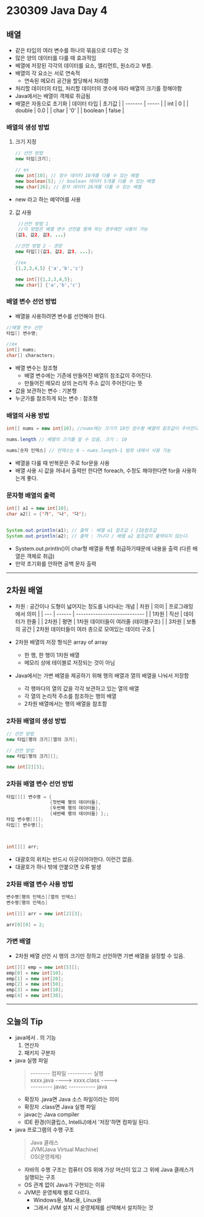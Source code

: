 # 230309 Java Day 4

## 배열
- 같은 타입의 여러 변수를 하나의 묶음으로 다루는 것
- 많은 양의 데이터를 다룰 때 효과적임
- 배열에 저장된 각각의 데이터를 요소, 엘리먼트, 원소라고 부름.
- 배열의 각 요소는 서로 연속적  
  - 연속된 메모리 공간을 할당해서 처리함
- 처리할 데이터의 타입, 처리할 데이터의 갯수에 따라 배열의 크기를 정해야함
- Java에서는 배열이 객체로 취급됨
- 배열은 자동으로 초기화
    | 데이터 타입  | 초기값   |
    | ------- | ----- |
    | int     | 0     |
    | double  | 0.0     |
    | char    | '0'    |
    | boolean | false |
### 배열의 생성 방법
1. 크기 지정
    ```java
    // 선언 방법
    new 타입[크기];
    
    // ex
    new int[10]; // 정수 데이터 10개를 다룰 수 있는 배열
    new boolean[5]; // boolean 데이터 5개를 다룰 수 있는 배열
    new char[26]; // 문자 데이터 26개를 다룰 수 있는 배열
    ```
 - new 라고 하는 예약어를 사용
2. 값 사용 
   ```java
    //선언 방법 1
    //이 방법은 배열 변수 선언을 함께 하는 경우에만 사용이 가능
   {값1, 값2, 값3, ...}

   //선언 방법 2 - 권장
   new 타입[]{값1, 값2, 값3, ...};

   //ex
   {1,2,3,4,5} {'a','b','c'}
   
   new int[]{1,2,3,4,5};
   new char[] {'a','b','c'}
    ```

### 배열 변수 선언 방법
- 배열을 사용하려면 변수를 선언해야 한다.
```java
//배열 변수 선언
타입[] 변수명;

//ex
int[] nums;
char[] characters;
```
- 배열 변수는 참조형
  - 배열 변수에는 기존에 만들어진 배열의 참조값이 주어진다.
  - 만들어진 메모리 상의 논리적 주소 값이 주어진다는 뜻
- 값을 보관하는 변수 : 기본형
- 누군가를 참조하게 되는 변수 : 참조형

### 배열의 사용 방법
```java
int[] nums = new int[10]; //nums에는 크기가 10인 정수형 배열의 참조값이 주어진다.

nums.length // 배열의 크기를 알 수 있음, 크기 : 10

nums[숫자 인덱스] // 인덱스는 0 ~ nums.length-1 범위 내에서 사용 가능
```
- 배열을 다룰 때 반복문은 주로 for문을 사용
- 배열 사용 시 값을 꺼내서 출력만 한다면 foreach, 수정도 해야한다면 for을 사용하는게 좋다.

### 문자형 배열의 출력
```java
int[] a1 = new int[10];
char a2[] = {'가', '나', '다'};


System.out.println(a1); // 출력 : 배열 a1 참조값 / [I@참조값
System.out.println(a2); // 출력 : 가나다 / 배열 a2 참조값이 출력되지 않는다.
```
-  System.out.println()이 char형 배열을 특별 취급하기때문에 내용을 출력 (다른 배열은 객체로 취급)
-  만약 초기화를 안하면 공백 문자 출력 
---

## 2차원 배열
- 차원 : 공간이나 도형이 넓어지는 정도를 나타내는 개념
    | 차원  | 의미     | 프로그래밍에서 의미                   |
    | --- | ------ | ---------------------------- |
    | 1차원 | 직선     | 데이터가 한줄                      |
    | 2차원 | 평면     | 1차원 데이터들이 여러줄 (테이블구조)        |
    | 3차원 | 보통의 공간 | 2차원 데이터들이 여러 층으로 모여있는 데이터 구조 |

- 2차원 배열의 저장 형식은 array of array
  - 한 행, 한 행이 1차원 배열
  - 메모리 상에 테이블로 저장되는 것이 아님
- Java에서는 가변 배열을 제공하기 위해 행의 배열과 열의 배열을 나눠서 저장함
    - 각 행마다의 열의 값을 각각 보관하고 있는 열의 배열
    - 각 열의 논리적 주소를 참조하는 행의 배열
    - 2차원 배열에서는 행의 배열을 참조함

### 2차원 배열의 생성 방법
```java
// 선언 방법
new 타입[행의 크기][열의 크기];

// 선언 방법
new 타입[행의 크기][];

new int[2][3];
```

### 2차원 배열 변수 선언 방법
```java
타입[][] 변수명 = {
                {첫번째 행의 데이터들}, 
                {두번째 행의 데이터들},
                {세번째 행의 데이터들} };;
타입 변수명[][];
타입[] 변수명[];



int[][] arr;
```
- 대괄호의 위치는 반드시 이곳이어야한다. 이런건 없음.
- 대괄호가 하나 밖에 안붙으면 오류 발생

### 2차원 배열 변수 사용 방법
```java
변수명[행의 인덱스][열의 인덱스]
변수명[행의 인덱스]

int[][] arr = new int[2][3];

arr[0][0] = 2;
```
### 가변 배열
- 2차원 배열 선언 시 행의 크기만 정하고 선언하면 가변 배열을 설정할 수 있음.
```java
int[][] emp = new int[5][];
emp[0] = new int[10];
emp[1] = new int[20];
emp[2] = new int[50];
emp[3] = new int[10];
emp[4] = new int[30];
```

---

## 오늘의 Tip
- java에서 . 의 기능
  1. 연산자
  2. 패키지 구분자
- java 실행 파일
    > -------- 컴파일 ---------- 실행  
    > xxxx.java ----> xxxx.class ---->  
    > --------- javac ----------- java
  - 확장자 .java면 Java 소스 파일이라는 의미
  - 확장자 .class면 Java 실행 파일
  - javac는 Java compiler
  - IDE 환경(이클립스, IntelliJ)에서 '저장'하면 컴파일 된다.
- java 프로그램의 수행 구조
    > Java 클래스   
    > JVM(Java Virtual Machine)  
    > OS(운영체제)
    - 자바의 수행 구조는 컴퓨터 OS 위에 가상 머신이 있고 그 위에 Java 클래스가 실행되는 구조
    - OS 관계 없이 Java가 구현되는 이유
    - JVM은 운영체제 별로 다르다. 
      - Windows용, Mac용, Linux용
      - 그래서 JVM 설치 시 운영체제를 선택해서 설치하는 것
